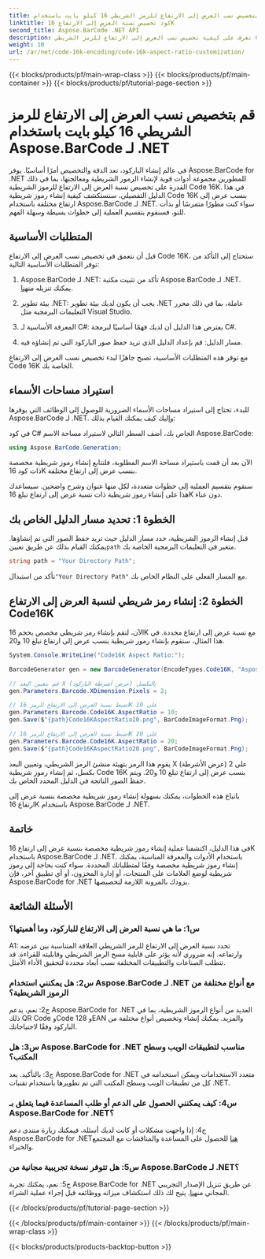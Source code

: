 ```yaml
---
title: قم بتخصيص نسب العرض إلى الارتفاع للرمز الشريطي 16 كيلو بايت باستخدام Aspose.BarCode لـ .NET
linktitle: كود تخصيص نسبة العرض إلى الارتفاع 16K
second_title: Aspose.BarCode .NET API
description: تعرف على كيفية تخصيص نسب العرض إلى الارتفاع للرمز الشريطي Code 16K باستخدام Aspose.BarCode لـ .NET. إنشاء رموز شريطية دقيقة لتطبيقاتك.
weight: 10
url: /ar/net/code-16k-encoding/code-16k-aspect-ratio-customization/
---
```


{{< blocks/products/pf/main-wrap-class >}}
{{< blocks/products/pf/main-container >}}
{{< blocks/products/pf/tutorial-page-section >}}

# قم بتخصيص نسب العرض إلى الارتفاع للرمز الشريطي 16 كيلو بايت باستخدام Aspose.BarCode لـ .NET

في عالم إنشاء الباركود، تعد الدقة والتخصيص أمرًا أساسيًا. يوفر Aspose.BarCode for .NET للمطورين مجموعة أدوات قوية لإنشاء الرموز الشريطية ومعالجتها، بما في ذلك القدرة على تخصيص نسبة العرض إلى الارتفاع للرموز الشريطية Code 16K. في هذا الدليل التفصيلي، سنستكشف كيفية إنشاء رموز شريطية Code 16K بنسب عرض إلى ارتفاع مختلفة باستخدام Aspose.BarCode لـ .NET. سواء كنت مطورًا متمرسًا أو بدأت للتو، فسنقوم بتقسيم العملية إلى خطوات بسيطة وسهلة الفهم.

## المتطلبات الأساسية

قبل أن نتعمق في تخصيص نسب العرض إلى الارتفاع Code 16K، ستحتاج إلى التأكد من توفر المتطلبات الأساسية التالية:

1.  Aspose.BarCode لـ .NET: تأكد من تثبيت مكتبة Aspose.BarCode لـ .NET. يمكنك تنزيله من[هنا](https://releases.aspose.com/barcode/net/).

2. بيئة تطوير .NET: يجب أن يكون لديك بيئة تطوير .NET عاملة، بما في ذلك محرر التعليمات البرمجية مثل Visual Studio.

3. المعرفة الأساسية لـ C#: يفترض هذا الدليل أن لديك فهمًا أساسيًا لبرمجة C#.

4. مسار الدليل: قم بإعداد الدليل الذي تريد حفظ صور الباركود التي تم إنشاؤه فيه.

مع توفر هذه المتطلبات الأساسية، تصبح جاهزًا لبدء تخصيص نسب العرض إلى الارتفاع Code 16K الخاصة بك.

## استيراد مساحات الأسماء

للبدء، تحتاج إلى استيراد مساحات الأسماء الضرورية للوصول إلى الوظائف التي يوفرها Aspose.BarCode لـ .NET. وإليك كيف يمكنك القيام بذلك:

في كود C# الخاص بك، أضف السطر التالي لاستيراد مساحة الاسم Aspose.BarCode:

```csharp
using Aspose.BarCode.Generation;
```

الآن بعد أن قمت باستيراد مساحة الاسم المطلوبة، فلنتابع إنشاء رموز شريطية مخصصة ذات كود 16K بنسب عرض إلى ارتفاع مختلفة.

سنقوم بتقسيم العملية إلى خطوات متعددة، لكل منها عنوان وشرح واضحين. سيساعدك هذا على إنشاء رموز شريطية ذات نسبة عرض إلى ارتفاع تبلغ 16K دون عناء.

## الخطوة 1: تحديد مسار الدليل الخاص بك

 قبل إنشاء الرموز الشريطية، حدد مسار الدليل حيث تريد حفظ الصور التي تم إنشاؤها. يمكنك القيام بذلك عن طريق تعيين`path` متغير في التعليمات البرمجية الخاصة بك.

```csharp
string path = "Your Directory Path";
```

 تأكد من استبدال`"Your Directory Path"` مع المسار الفعلي على النظام الخاص بك.

## الخطوة 2: إنشاء رمز شريطي لنسبة العرض إلى الارتفاع Code16K

الآن، لنقم بإنشاء رمز شريطي مخصص بحجم 16K مع نسبة عرض إلى ارتفاع محددة. في هذا المثال، سنقوم بإنشاء رموز شريطية بنسب عرض إلى ارتفاع تبلغ 10 و20.

```csharp
System.Console.WriteLine("Code16K Aspect Ratio:");

BarcodeGenerator gen = new BarcodeGenerator(EncodeTypes.Code16K, "Aspose.BarCode");

// قم بتعيين البعد X (عرض أشرطة الباركود) بالبكسل
gen.Parameters.Barcode.XDimension.Pixels = 2;

// اضبط نسبة العرض إلى الارتفاع للرمز 16K على 10
gen.Parameters.Barcode.Code16K.AspectRatio = 10;
gen.Save($"{path}Code16KAspectRatio10.png", BarCodeImageFormat.Png);

// اضبط نسبة العرض إلى الارتفاع للرمز 16K على 20
gen.Parameters.Barcode.Code16K.AspectRatio = 20;
gen.Save($"{path}Code16KAspectRatio20.png", BarCodeImageFormat.Png);
```

يقوم هذا الرمز بتهيئة منشئ الرمز الشريطي، وتعيين البعد X (عرض الأشرطة) على 2 بكسل، ثم إنشاء رموز شريطية Code 16K بنسب عرض إلى ارتفاع تبلغ 10 و20. ويتم حفظ الصور الناتجة في الدليل المحدد الخاص بك.

باتباع هذه الخطوات، يمكنك بسهولة إنشاء رموز شريطية مخصصة بنسبة عرض إلى ارتفاع 16K باستخدام Aspose.BarCode لـ .NET.

## خاتمة

في هذا الدليل، اكتشفنا عملية إنشاء رموز شريطية مخصصة بنسبة عرض إلى ارتفاع 16K باستخدام Aspose.BarCode لـ .NET. باستخدام الأدوات والمعرفة المناسبة، يمكنك إنشاء رموز شريطية مخصصة وفقًا لمتطلباتك المحددة. سواء كنت بحاجة إلى رموز شريطية لوضع العلامات على المنتجات، أو إدارة المخزون، أو أي تطبيق آخر، فإن Aspose.BarCode for .NET يزودك بالمرونة اللازمة لتخصيصها.

## الأسئلة الشائعة

### س1: ما هي نسبة العرض إلى الارتفاع للباركود، وما أهميتها؟

A1: تحدد نسبة العرض إلى الارتفاع للرمز الشريطي العلاقة المتناسبة بين عرضه وارتفاعه. إنه ضروري لأنه يؤثر على قابلية مسح الرمز الشريطي وقابليته للقراءة. قد تتطلب الصناعات والتطبيقات المختلفة نسب أبعاد محددة لتحقيق الأداء الأمثل.

### س2: هل يمكنني استخدام Aspose.BarCode لـ .NET مع أنواع مختلفة من الرموز الشريطية؟

ج2: نعم، يدعم Aspose.BarCode for .NET العديد من أنواع الرموز الشريطية، بما في ذلك QR Code وCode 128 وEAN والمزيد. يمكنك إنشاء وتخصيص أنواع مختلفة من الباركود وفقًا لاحتياجاتك.

### س3: هل Aspose.BarCode for .NET مناسب لتطبيقات الويب وسطح المكتب؟

ج3: بالتأكيد. يعد Aspose.BarCode for .NET متعدد الاستخدامات ويمكن استخدامه في كل من تطبيقات الويب وسطح المكتب التي تم تطويرها باستخدام تقنيات .NET.

### س4: كيف يمكنني الحصول على الدعم أو طلب المساعدة فيما يتعلق بـ Aspose.BarCode for .NET؟

 ج4: إذا واجهت مشكلات أو كانت لديك أسئلة، فيمكنك زيارة منتدى دعم Aspose.BarCode for .NET[هنا](https://forum.aspose.com/c/barcode/13) للحصول على المساعدة والمناقشات مع المجتمع والخبراء.

### س5: هل تتوفر نسخة تجريبية مجانية من Aspose.BarCode لـ .NET؟

 ج5: نعم، يمكنك تجربة Aspose.BarCode for .NET عن طريق تنزيل الإصدار التجريبي المجاني من[هنا](https://releases.aspose.com/). يتيح لك ذلك استكشاف ميزاته ووظائفه قبل إجراء عملية الشراء.

{{< /blocks/products/pf/tutorial-page-section >}}

{{< /blocks/products/pf/main-container >}}
{{< /blocks/products/pf/main-wrap-class >}}

{{< blocks/products/products-backtop-button >}}
